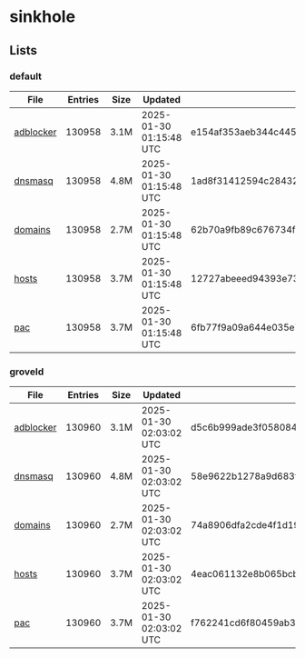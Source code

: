 # sinkhole

## Lists

### default

|File|Entries|Size|Updated|Hash|
|-|-|-|-|-|
|[adblocker](https://raw.githubusercontent.com/groveld/sinkhole/lists/default/adblocker.txt)|130958|3.1M|2025-01-30 01:15:48 UTC|e154af353aeb344c44592fdf1770ad98e1b469b3184e843bcc99b27a7d049ae8|
|[dnsmasq](https://raw.githubusercontent.com/groveld/sinkhole/lists/default/dnsmasq.txt)|130958|4.8M|2025-01-30 01:15:48 UTC|1ad8f31412594c28432e0181a6f18d5d15750984e07bce12ca4b5c44b58a225e|
|[domains](https://raw.githubusercontent.com/groveld/sinkhole/lists/default/domains.txt)|130958|2.7M|2025-01-30 01:15:48 UTC|62b70a9fb89c676734fc1811150210b707ac0a4d6284f8434beed48678e763a9|
|[hosts](https://raw.githubusercontent.com/groveld/sinkhole/lists/default/hosts.txt)|130958|3.7M|2025-01-30 01:15:48 UTC|12727abeeed94393e73856c2d394833bcf5203749cd9bd8137ba906a0eb9abab|
|[pac](https://raw.githubusercontent.com/groveld/sinkhole/lists/default/pac.txt)|130958|3.7M|2025-01-30 01:15:48 UTC|6fb77f9a09a644e035e7186e03b419fac1e7e6678a51a586897daf1a3d59ccd2|

### groveld

|File|Entries|Size|Updated|Hash|
|-|-|-|-|-|
|[adblocker](https://raw.githubusercontent.com/groveld/sinkhole/lists/groveld/adblocker.txt)|130960|3.1M|2025-01-30 02:03:02 UTC|d5c6b999ade3f0580840720e2b517c211d500acb0c2a4155c8a09a589896a7c1|
|[dnsmasq](https://raw.githubusercontent.com/groveld/sinkhole/lists/groveld/dnsmasq.txt)|130960|4.8M|2025-01-30 02:03:02 UTC|58e9622b1278a9d683f0241054b3abbe93be6add349a90960a147bb034a3c84e|
|[domains](https://raw.githubusercontent.com/groveld/sinkhole/lists/groveld/domains.txt)|130960|2.7M|2025-01-30 02:03:02 UTC|74a8906dfa2cde4f1d19c01e4aac2a69919c92aa315f83975784a96b0d6dbe48|
|[hosts](https://raw.githubusercontent.com/groveld/sinkhole/lists/groveld/hosts.txt)|130960|3.7M|2025-01-30 02:03:02 UTC|4eac061132e8b065bcbae9c3f0625a5d7a9be327debc997fe809f0cd1768fdfa|
|[pac](https://raw.githubusercontent.com/groveld/sinkhole/lists/groveld/pac.txt)|130960|3.7M|2025-01-30 02:03:02 UTC|f762241cd6f80459ab3ab6954db9587d174169786bdef0b2f080581b0fc8ccda|
